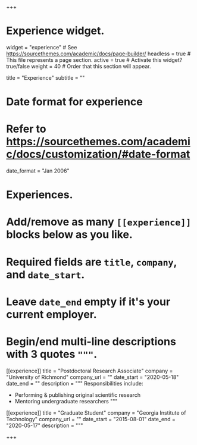 +++
# Experience widget.
widget = "experience"  # See https://sourcethemes.com/academic/docs/page-builder/
headless = true  # This file represents a page section.
active = true  # Activate this widget? true/false
weight = 40  # Order that this section will appear.

title = "Experience"
subtitle = ""

# Date format for experience
#   Refer to https://sourcethemes.com/academic/docs/customization/#date-format
date_format = "Jan 2006"

# Experiences.
#   Add/remove as many `[[experience]]` blocks below as you like.
#   Required fields are `title`, `company`, and `date_start`.
#   Leave `date_end` empty if it's your current employer.
#   Begin/end multi-line descriptions with 3 quotes `"""`.
[[experience]]
  title = "Postdoctoral Research Associate"
  company = "University of Richmond"
  company_url = ""
  date_start = "2020-05-18"
  date_end = ""
  description = """
  Responsibilities include:
  
  * Performing & publishing original scientific research
  * Mentoring undergraduate researchers
  """

[[experience]]
  title = "Graduate Student"
  company = "Georgia Institute of Technology"
  company_url = ""
  date_start = "2015-08-01"
  date_end = "2020-05-17"
  description = """

+++
